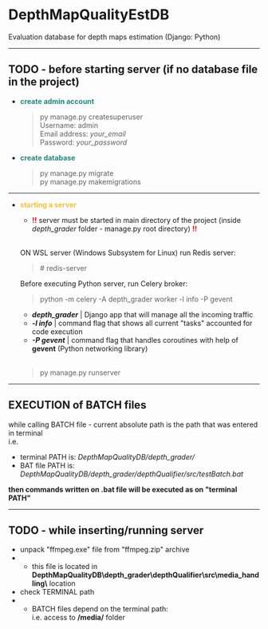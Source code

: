 # DepthMapQualityEstDB
Evaluation database for depth maps estimation (Django: Python)

***
TODO - before starting server (if no database file in the project)
-------------------
* <span style="color:#26867C"><b>create admin account</b></span>
    > py manage.py createsuperuser<br>
    > Username: admin<br>
    > Email address: _your_email_<br>
    > Password: _your_password_
* <span style="color:#26867C"><b>create database</b></span>
    > py manage.py migrate<br>
    > py manage.py makemigrations

***
* <span style="color:#f1c232"><b>starting a server</b></span><br>
    * <span style="color:#ff0000">**!!**</span> server must be started in main directory of the project (inside _depth_grader_ folder - manage.py root directory) <span style="color:#ff0000">**!!**</span><br><br>
  
    ON WSL server (Windows Subsystem for Linux) run Redis server:
    >\# redis-server<br>
    

    Before executing Python server, run Celery broker:
    > python -m celery -A depth_grader worker -l info -P gevent

    * **_depth_grader_** | Django app that will manage all the incoming traffic
    * **_-l info_** | command flag that shows all current "tasks" accounted for code execution
    * **_-P gevent_** | command flag that handles coroutines with help of **gevent** (Python networking library)<br><br>

    > py manage.py runserver

***
EXECUTION of BATCH files
--------------------
while calling BATCH file - current absolute path is the path that was entered in terminal<br>
i.e. 

* terminal PATH is: <em>DepthMapQualityDB/depth_grader/</em>
* BAT file PATH is: <em>DepthMapQualityDB/depth_grader/depthQualifier/src/testBatch.bat</em>

**then commands written on .bat file will be executed as on "terminal PATH"**

***
TODO - while inserting/running server
--------------------
* unpack "ffmpeg.exe" file from "ffmpeg.zip" archive
* * this file is located in **DepthMapQualityDB\depth_grader\depthQualifier\src\media_handling\\** location
* check TERMINAL path
* * BATCH files depend on the terminal path:<br>
i.e. access to **/media/** folder